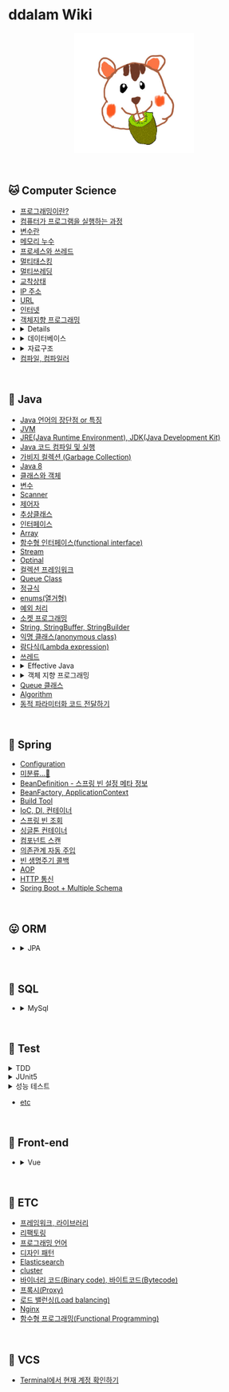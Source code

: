 # ddalam Wiki

<p align="center">
    <img src="image/ddalam_wiki.jpg"  width="240" height="240">
</p>

<br/>

## 🐱 Computer Science
<ul>
    <li><a href="CS/etc.md#프로그래밍이란">프로그래밍이란?</a></li>
    <li><a href="CS/etc.md#컴퓨터가 프로그램을 실행하는 과정">컴퓨터가 프로그램을 실행하는 과정</a></li>
    <li><a href="CS/etc.md#변수란">변수란</a></li>
    <li><a href="CS/etc.md#메모리 누수">메모리 누수</a></li>
    <li><a href="CS/etc.md#프로세스와 쓰레드">프로세스와 쓰레드</a></li>
    <li><a href="CS/etc.md#멀티태스킹">멀티태스킹</a></li>
    <li><a href="CS/etc.md#멀티쓰레딩">멀티쓰레딩</a></li>
    <li><a href="CS/etc.md#교착상태">교착상태</a></li>
    <li><a href="CS/etc.md#IP 주소">IP 주소</a></li>
    <li><a href="CS/etc.md#URL">URL</a></li>
    <li><a href="CS/network.md#internet-network">인터넷</a></li>
    <li><a href="CS/oop.md"">객체지향 프로그래밍<a>
    <li>
        <details>
            <summary>네트워크</summary>
            <ul><li><a href="CS/network.md#internet-network"">인터넷 통신</a></li></ul>
            <ul><li><a href="CS/network.md#IP"">IP(Internet Protocol)</a></li></ul>
            <ul><li><a href="CS/network.md#socket_and_port"">Socket과 Port</a></li></ul>
        </details>
    </li>
    <li>
        <details>
            <summary>데이터베이스</summary>
            <ul><li><a href="CS/Database/etc.md">etc</a></li></ul>
        </details>
    </li>
    <li>
        <details>
            <summary>자료구조</summary>
            <ul><li>배열</li></ul>
            <ul><li>리스트</li></ul>
            <ul><li>스택</li></ul>
            <ul><li>큐</li></ul>
            <ul><li>트리</li></ul>
            <ul><li>우선순위 큐</li></ul>
            <ul><li>정렬</li></ul>
            <ul><li>그래프</li></ul>
            <ul><li>해싱</li></ul>
            <ul><li>탐색</li></ul>
        </details>
    </li>
    <li><a href="CS/etc.md#컴파일, 컴파일러">컴파일, 컴파일러</a></li>
</ul>
</ul>

<br/>

## 🦕 Java
<ul>
    <li><a href="Java/characteristic.md">Java 언어의 장단점 or 특징</a></li>
    <li><a href="Java/JVM.md">JVM</a></li>
    <li><a href="Java/JRE_&_JDK.md">JRE(Java Runtime Environment), JDK(Java Development Kit)</a></li>
    <li><a href="Java/compile_&_run.md">Java 코드 컴파일 및 실행</a></li>
    <li><a href="Java/garbage_collection.md">가비지 컬렉션 (Garbage Collection)</a></li>
    <li><a href="Java/Java8.md">Java 8</a></li>
    <li><a href="Java/class_and_instance.md">클래스와 객체</a></li>
    <li><a href="Java/variable.md">변수</a></li>
    <li><a href="Java/Scanner.md">Scanner</a></li>
    <li><a href="Java/modifier.md">제어자</a></li>
    <li><a href="Java/abstract_class.md">추상클래스</a></li>
    <li><a href="Java/interface.md">인터페이스</a></li>
    <li><a href="Java/Array.md">Array</a></li>
    <li><a href="Java/functinal_interface.md">함수형 인터페이스(functional interface)</a></li>
    <li><a href="Java/stream.md">Stream</a></li>
    <li><a href="Java/optinal.md">Optinal</a></li>
    <li><a href="Java/CollectionsFramework.md">컬렉션 프레임워크</a></li>
    <li><a href="Java/Queue-class.md">Queue Class</a></li>
    <li><a href="Java/regular_expression.md">정규식</a></li>
    <li><a href="Java/enums.md">enums(열거형)</a></li>
    <li><a href="Java/exception_handling.md">예외 처리</a></li>
    <li><a href="Java/tcp_socket.md">소켓 프로그래밍</a></li>
    <li><a href="Java/string_stringBuffer_stringBuilder.md">String, StringBuffer, StringBuilder</a></li>
    <li><a href="Java/anonymous_class.md">익명 클래스(anonymous class)</a></li>
    <li><a href="Java/Lambda_expression.md">람다식(Lambda expression)</a></li>
    <li><a href="Java/thread.md">쓰레드</a></li>
    <li>
        <details>
            <summary>Effective Java</summary>
            <ul>
                <li><a href="Java/EffectiveJava.md#item7">객체 생성과 파괴 - 아이템 7. 다 쓴 객체 참조를 헤제하라</a></li>
                <li><a href="Java/EffectiveJava.md#item8">객체 생성과 파괴 - 아이템 8. finalizer와 cleaner 사용을 피하라</a></li>
                <li><a href="Java/EffectiveJava.md#item9">객체 생성과 파괴 - 아이템 9. try-finally 보다는 try-with-resources를 사용하라</a></li>
                <li><a href="Java/EffectiveJava.md#item10">모든 객체의 공통 메서드 - 아이템 10. equals는 일반 규약을 지켜 재정의하라</a></li>
                <li><a href="Java/EffectiveJava.md#item11">모든 객체의 공통 메서드 - 아이템 11. equals를 재정의하려거든 hashCode도 재정의하라</a></li>
                <li><a href="Java/EffectiveJava.md#item12">모든 객체의 공통 메서드 - 아이템12. toString을 항상 재정의하라</a></li>
                <li><a href="Java/EffectiveJava.md#item12">모든 객체의 공통 메서드 - 아이템13. clone 재정의는 주의해서 진행하라</a></li>
                <li><a href="Java/EffectiveJava.md#item61">일반적인 프로그래밍 원칙 - 아이템61. 박싱된 기본 타입보다는 기본 타입을 사용하라</a></li>
                <li><a href="Java/EffectiveJava.md#item69">예외 - 예외는 진짜 예외 상황에만 사용하라</a></li>
            </ul>
        </details>
    </li>
    <li>
        <details>
            <summary>객체 지향 프로그래밍</summary>
            <ul>
                <li><a href="Java/객체지향프로그래밍.md#polymorphism">다형성</a></li>
                <li><a href="Java/abstract_class.md">추상클래스</a></li>
            </ul>
        </details>
    </li>
    <li><a href="Java/Queue-class.md">Queue 클래스</a></li>
    <li><a href="Java/algorithm.md">Algorithm</a></li>
    <li><a href="Java/passing_code_with_behavior_parameterization.md">동적 파라미터화 코드 전달하기</a></li>
</ul>

<br/>

## 🐬 Spring
<ul>
    <li><a href="Spring/configuration.md">Configuration</a></li>
    <li><a href="Spring/미분류.md">미분류...🤔</a></li>
    <li><a href="Spring/BeanDefinition.md">BeanDefinition - 스프링 빈 설정 메타 정보</a></li>
    <li><a href="Spring/BeanFactory_ApplicationContext.md">BeanFactory, ApplicationContext</a></li>
    <li><a href="Spring/Build_Tool.md">Build Tool</a></li>
    <li><a href="Spring/IoC_DI_Container.md">IoC, DI, 컨테이너</a></li>
    <li><a href="Spring/spring_bean_lookup.md">스프링 빈 조회</a></li>
    <li><a href="Spring/singleton_container.md">싱글톤 컨테이너</a></li>
    <li><a href="Spring/component_scan.md">컴포넌트 스캔</a></li>
    <li><a href="Spring/automatic_dependency_injection.md">의존관계 자동 주입</a></li>
    <li><a href="Spring/bean_life_cycle_callback.md">빈 생명주기 콜백</a></li>
    <li><a href="Spring/AOP.md">AOP</a></li>
    <li><a href="Spring/HTTP.md">HTTP 통신</a></li>
    <li><a href="Spring/Spring_Boot+Multiple_Schema.md">Spring Boot + Multiple Schema</a></li>
</ul>

<br/>

## 😛 ORM
<ul>
    <li>
        <details>
            <summary>JPA</summary>
            <ul>
            </ul>
        </details>
    </li>
</ul>

<br/>

## 🐥 SQL
<ul>
    <li>
        <details>
            <summary>MySql</summary>
            <ul>
                <li><a href="SQL/MySQL/window_function.md">윈도우 함수(Window Function)</a></li>
            </ul>
        </details>
    </li>
</ul>

<br/>

## 🦄 Test
<details>
    <summary>TDD</summary>
    <ul>
        <li><a href="Test/TDD/rhythm.md">TDD 리듬</a></li>
    </ul>
</details>
<details>
    <summary>JUnit5</summary>
    <ul>
        <li><a href="Test/JUnit5/assertions.md">Assertions</a></li>
        <li><a href="Test/JUnit5/assertions.md">Parameterized Tests</a></li>
        <li><a href="Test/JUnit5/assumption.md">조건에 따라 테스트 실행하기</a><Test//li>
        <li><a href="Test/JUnit5/tag.md">태그</a></li>
        <li><a href="Test/JUnit5/etc.md">etc</a></li>
    </ul>
</details>
<details>
    <summary>성능 테스트</summary>
    <ul>
        <li><a href="Test/performancTest/performanceTestTool.md">성능 테스트 툴</a></li>
        <li><a href="Test/performancTest/apacheBench.md">ApacheBench</a></li>
        <li><a href="Test/performancTest/jMeter.md">JMeter</a></li>
    </ul>
</details>
<ul>
<li><a href="Test/etc.md">etc</a></li>
</ul>

<br/>

## 👀 Front-end
<ul>
    <li>
        <details>
            <summary>Vue</summary>
            <ul>
                <li><a href="Front-end/vue.md#lifecycle">라이프사이클</a></li>
            </ul>
            <summary>미분류</summary>
            <ul>
                <li><a href="Front-end/미분류.md">라이프사이클</a></li>
            </ul>
        </details>
    </li>
</ul>

<br/>

## 🤡 ETC
<ul>
    <li><a href="etc/framework_library.md">프레임워크, 라이브러리</a></li>
    <li><a href="etc/refactoring.md">리팩토링</a></li>
    <li><a href="etc/programming_language.md">프로그래밍 언어</a></li>
    <li><a href="etc/design_pattern.md">디자인 패턴</a></li>
    <li><a href="etc/Elasticsearch.md">Elasticsearch</a></li>
    <li><a href="etc/cluster.md">cluster</a></li>
    <li><a href="etc/binary_code_&_bytecode.md">바이너리 코드(Binary code), 바이트코드(Bytecode)</a></li>
    <li><a href="etc/proxy.md">프록시(Proxy)</a></li>
    <li><a href="etc/load_balancing.md">로드 밸런싱(Load balancing)</a></li>
    <li><a href="etc/Nginx.md">Nginx</a></li>
    <li><a href="etc/functional_programming.md">함수형 프로그래밍(Functional Programming)</a></li>
</ul>

<br/>

## 🍄 VCS
<ul>
    <li><a href="VCS/git.md#git-account-in-terminal">Terminal에서 현재 계정 확인하기</a></li>
</ul>
